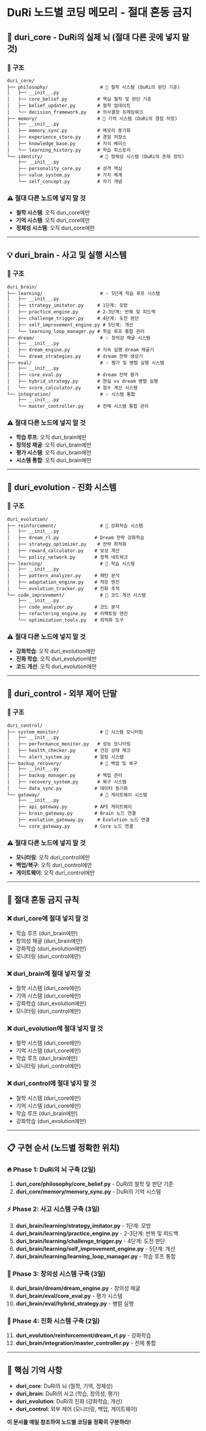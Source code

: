 # DuRi 노드별 코딩 메모리 - 절대 혼동 금지

## 🧠 **duri_core - DuRi의 실제 뇌 (절대 다른 곳에 넣지 말 것)**

### **📁 구조**
```
duri_core/
├── philosophy/                   # 🧠 철학 시스템 (DuRi의 판단 기준)
│   ├── __init__.py
│   ├── core_belief.py           # 핵심 철학 및 판단 기준
│   ├── belief_updater.py        # 철학 업데이트
│   └── decision_framework.py    # 의사결정 프레임워크
├── memory/                      # 🧠 기억 시스템 (DuRi의 경험 저장)
│   ├── __init__.py
│   ├── memory_sync.py           # 메모리 동기화
│   ├── experience_store.py      # 경험 저장소
│   ├── knowledge_base.py        # 지식 베이스
│   └── learning_history.py      # 학습 히스토리
└── identity/                     # 🧠 정체성 시스템 (DuRi의 존재 정의)
    ├── __init__.py
    ├── personality_core.py      # 성격 핵심
    ├── value_system.py          # 가치 체계
    └── self_concept.py          # 자기 개념
```

### **⚠️ 절대 다른 노드에 넣지 말 것**
- **철학 시스템**: 오직 duri_core에만
- **기억 시스템**: 오직 duri_core에만  
- **정체성 시스템**: 오직 duri_core에만

---

## 💡 **duri_brain - 사고 및 실행 시스템**

### **📁 구조**
```
duri_brain/
├── learning/                     # 💡 5단계 학습 루프 시스템
│   ├── __init__.py
│   ├── strategy_imitator.py     # 1단계: 모방
│   ├── practice_engine.py       # 2-3단계: 반복 및 피드백
│   ├── challenge_trigger.py     # 4단계: 도전 판단
│   ├── self_improvement_engine.py # 5단계: 개선
│   └── learning_loop_manager.py # 학습 루프 통합 관리
├── dream/                        # 💡 창의성 채굴 시스템
│   ├── __init__.py
│   ├── dream_engine.py          # 지속 실행 dream 채굴기
│   └── dream_strategies.py      # dream 전략 생성기
├── eval/                         # 💡 평가 및 병렬 실행 시스템
│   ├── __init__.py
│   ├── core_eval.py             # dream 전략 평가
│   ├── hybrid_strategy.py       # 현실 vs dream 병렬 실행
│   └── score_calculator.py      # 점수 계산 시스템
└── integration/                  # 💡 시스템 통합
    ├── __init__.py
    └── master_controller.py     # 전체 시스템 통합 관리
```

### **⚠️ 절대 다른 노드에 넣지 말 것**
- **학습 루프**: 오직 duri_brain에만
- **창의성 채굴**: 오직 duri_brain에만
- **평가 시스템**: 오직 duri_brain에만
- **시스템 통합**: 오직 duri_brain에만

---

## 🔄 **duri_evolution - 진화 시스템**

### **📁 구조**
```
duri_evolution/
├── reinforcement/                # 🔄 강화학습 시스템
│   ├── __init__.py
│   ├── dream_rl.py             # Dream 전략 강화학습
│   ├── strategy_optimizer.py    # 전략 최적화
│   ├── reward_calculator.py    # 보상 계산
│   └── policy_network.py       # 정책 네트워크
├── learning/                     # 🔄 학습 시스템
│   ├── __init__.py
│   ├── pattern_analyzer.py     # 패턴 분석
│   ├── adaptation_engine.py    # 적응 엔진
│   └── evolution_tracker.py    # 진화 추적
└── code_improvement/             # 🔄 코드 개선 시스템
    ├── __init__.py
    ├── code_analyzer.py        # 코드 분석
    ├── refactoring_engine.py   # 리팩토링 엔진
    └── optimization_tools.py   # 최적화 도구
```

### **⚠️ 절대 다른 노드에 넣지 말 것**
- **강화학습**: 오직 duri_evolution에만
- **진화 학습**: 오직 duri_evolution에만
- **코드 개선**: 오직 duri_evolution에만

---

## 📡 **duri_control - 외부 제어 단말**

### **📁 구조**
```
duri_control/
├── system_monitor/               # 📡 시스템 모니터링
│   ├── __init__.py
│   ├── performance_monitor.py   # 성능 모니터링
│   ├── health_checker.py       # 건강 상태 체크
│   └── alert_system.py         # 알림 시스템
├── backup_recovery/              # 📡 백업 및 복구
│   ├── __init__.py
│   ├── backup_manager.py        # 백업 관리
│   ├── recovery_system.py       # 복구 시스템
│   └── data_sync.py            # 데이터 동기화
└── gateway/                      # 📡 게이트웨이 시스템
    ├── __init__.py
    ├── api_gateway.py          # API 게이트웨이
    ├── brain_gateway.py        # Brain 노드 연결
    ├── evolution_gateway.py     # Evolution 노드 연결
    └── core_gateway.py         # Core 노드 연결
```

### **⚠️ 절대 다른 노드에 넣지 말 것**
- **모니터링**: 오직 duri_control에만
- **백업/복구**: 오직 duri_control에만
- **게이트웨이**: 오직 duri_control에만

---

## 🚫 **절대 혼동 금지 규칙**

### **❌ duri_core에 절대 넣지 말 것**
- 학습 루프 (duri_brain에만)
- 창의성 채굴 (duri_brain에만)
- 강화학습 (duri_evolution에만)
- 모니터링 (duri_control에만)

### **❌ duri_brain에 절대 넣지 말 것**
- 철학 시스템 (duri_core에만)
- 기억 시스템 (duri_core에만)
- 강화학습 (duri_evolution에만)
- 모니터링 (duri_control에만)

### **❌ duri_evolution에 절대 넣지 말 것**
- 철학 시스템 (duri_core에만)
- 기억 시스템 (duri_core에만)
- 학습 루프 (duri_brain에만)
- 모니터링 (duri_control에만)

### **❌ duri_control에 절대 넣지 말 것**
- 철학 시스템 (duri_core에만)
- 기억 시스템 (duri_core에만)
- 학습 루프 (duri_brain에만)
- 강화학습 (duri_evolution에만)

---

## 📋 **구현 순서 (노드별 정확한 위치)**

### **🔥 Phase 1: DuRi의 뇌 구축 (2일)**
1. **duri_core/philosophy/core_belief.py** - DuRi의 철학 및 판단 기준
2. **duri_core/memory/memory_sync.py** - DuRi의 기억 시스템

### **⚡ Phase 2: 사고 시스템 구축 (3일)**
3. **duri_brain/learning/strategy_imitator.py** - 1단계: 모방
4. **duri_brain/learning/practice_engine.py** - 2-3단계: 반복 및 피드백
5. **duri_brain/learning/challenge_trigger.py** - 4단계: 도전 판단
6. **duri_brain/learning/self_improvement_engine.py** - 5단계: 개선
7. **duri_brain/learning/learning_loop_manager.py** - 학습 루프 통합

### **🌟 Phase 3: 창의성 시스템 구축 (3일)**
8. **duri_brain/dream/dream_engine.py** - 창의성 채굴
9. **duri_brain/eval/core_eval.py** - 평가 시스템
10. **duri_brain/eval/hybrid_strategy.py** - 병렬 실행

### **🚀 Phase 4: 진화 시스템 구축 (2일)**
11. **duri_evolution/reinforcement/dream_rl.py** - 강화학습
12. **duri_brain/integration/master_controller.py** - 전체 통합

---

## 🎯 **핵심 기억 사항**
- **duri_core**: DuRi의 뇌 (철학, 기억, 정체성)
- **duri_brain**: DuRi의 사고 (학습, 창의성, 평가)
- **duri_evolution**: DuRi의 진화 (강화학습, 개선)
- **duri_control**: 외부 제어 (모니터링, 백업, 게이트웨이)

**이 문서를 매일 참조하여 노드별 코딩을 정확히 구분하라!** 